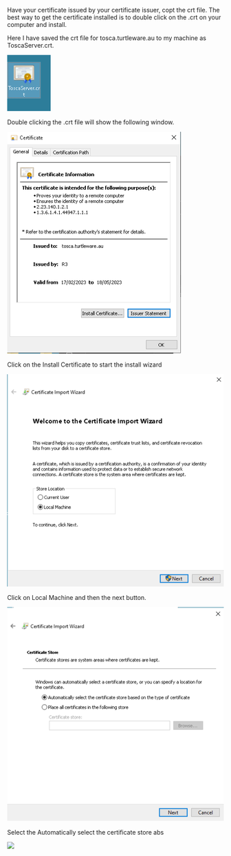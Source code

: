 Have your certificate issued by your certificate issuer, copt the crt file. The best way to get the certificate installed is to double click on the .crt on your computer and install.

Here I have saved the crt file for tosca.turtleware.au to my machine as ToscaServer.crt.

![](./img/Pasted%20image%2020230217122910.png)

Double clicking the .crt file will show the following window.

![](./img/Pasted%20image%2020230217123023.png)

Click on the Install Certificate to start the install wizard

![](./img/Pasted%20image%2020230217123337.png)

Click on Local Machine and then the next button.

![](./img/Pasted%20image%2020230217123421.png)

Select the Automatically select the certificate store abs

![](Pasted%20image%2020230217122728.png)
